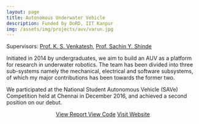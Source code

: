 ```yaml
---
layout: page
title: Autonomous Underwater Vehicle
description: Funded by DoRD, IIT Kanpur
img: /assets/img/projects/auv/varun.jpg
---
```


Supervisors: [Prof. K. S. Venkatesh](http://home.iitk.ac.in/~venkats/), [Prof. Sachin Y. Shinde](http://www.iitk.ac.in/new/sachin-y-shinde)


Initiated in 2014 by undergraduates, we aim to build an AUV as a platform for research in underwater robotics. The team has been divided into three sub-systems namely the mechanical, electrical and software subsystems, of which my major contributions has been towards the former two.

We participated at the National Student Autonomous Vehicle (SAVe) Competition held at Chennai in December 2016, and achieved a second position on our debut.

<p align="center">
    <a class="btn btn-primary" href="/assets/documents/AUV-IITK Report.pdf" target="_blank">View Report </a>
    <a class="btn btn-primary" href="https://github.com/auv-iitk/" target="_blank">View Code</a>
    <a class="btn btn-primary" href="http://auviitk.com/" target="_blank">Visit Website </a>
</p>

<br/>

<div class="img_row">
    <img class="col one" src="{{ site.baseurl }}/assets/img/projects/auv/front_cc.jpg" alt="" title="Front Camera Casing"/>
    <img class="col one" src="{{ site.baseurl }}/assets/img/projects/auv/hull_internal.jpg" alt="" title="Hull Internal of Varun"/>
    <img class="col one" src="{{ site.baseurl }}/assets/img/projects/auv/save2017.jpg" alt="" title="NIOT-SAVe 2017"/>
</div>
